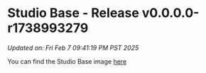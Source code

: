 # Studio Base - Release v0.0.0.0-r1738993279
_Updated on: Fri Feb 7 09:41:19 PM PST 2025_

You can find the Studio Base image [here](http://localhost)
